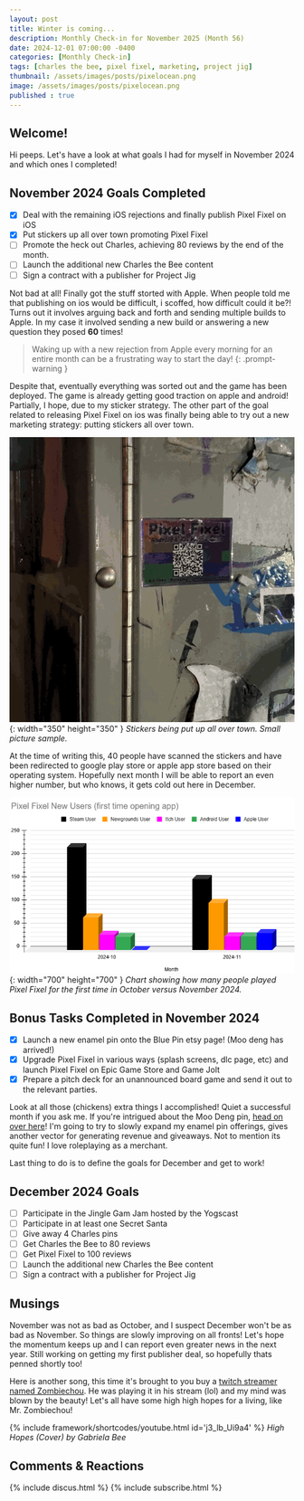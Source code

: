 ```yaml
---
layout: post
title: Winter is coming...
description: Monthly Check-in for November 2025 (Month 56)
date: 2024-12-01 07:00:00 -0400
categories: [Monthly Check-in]
tags: [charles the bee, pixel fixel, marketing, project jig]
thumbnail: /assets/images/posts/pixelocean.png
image: /assets/images/posts/pixelocean.png
published : true
---
```


## Welcome!
Hi peeps. Let's have a look at what goals I had for myself in November 2024 and which ones I completed!

## November 2024 Goals Completed
  - [x] Deal with the remaining iOS rejections and finally publish Pixel Fixel on iOS
  - [x] Put stickers up all over town promoting Pixel Fixel
  - [ ] Promote the heck out Charles, achieving 80 reviews by the end of the month.
  - [ ] Launch the additional new Charles the Bee content
  - [ ] Sign a contract with a publisher for Project Jig

Not bad at all! Finally got the stuff storted with Apple. When people told me that publishing on ios would be difficult, i scoffed, how difficult could it be?! Turns out it involves arguing back and forth and sending multiple builds to Apple. In my case it involved sending a new build or answering a new question they posed **60** times! 

> Waking up with a new rejection from Apple every morning for an entire month can be a frustrating way to start the day!
{: .prompt-warning } 

Despite that, eventually everything was sorted out and the game has been deployed. The game is already getting good traction on apple and android! Partially, I hope, due to my sticker strategy. The other part of the goal related to releasing Pixel Fixel on ios was finally being able to try out a new marketing strategy: putting stickers all over town.

![Stickers all over town gif](/assets/images/posts/stickering.gif){: width="350" height="350" }
_Stickers being put up all over town. Small picture sample._

At the time of writing this, 40 people have scanned the stickers and have been redirected to google play store or apple app store based on their operating system. Hopefully next month I will be able to report an even higher number, but who knows, it gets cold out here in December.

![Stickers all over town gif](/assets/images/posts/pixelstats.png){: width="700" height="700" }
_Chart showing how many people played Pixel Fixel for the first time in October versus November 2024._

## Bonus Tasks Completed in November 2024
  - [x] Launch a new enamel pin onto the Blue Pin etsy page! (Moo deng has arrived!)
  - [x] Upgrade Pixel Fixel in various ways (splash screens, dlc page, etc) and launch Pixel Fixel on Epic Game Store and Game Jolt
  - [x] Prepare a pitch deck for an unannounced board game and send it out to the relevant parties.

 Look at all those (chickens) extra things I accomplished! Quiet a successful month if you ask me. If you're intrigued about the Moo Deng pin, [head on over here](https://moodengpin.com/)! I'm going to try to slowly expand my enamel pin offerings, gives another vector for generating revenue and giveaways. Not to mention its quite fun! I love roleplaying as a merchant.

 Last thing to do is to define the goals for December and get to work!

## December 2024 Goals 
  - [ ] Participate in the Jingle Gam Jam hosted by the Yogscast
  - [ ] Participate in at least one Secret Santa
  - [ ] Give away 4 Charles pins
  - [ ] Get Charles the Bee to 80 reviews
  - [ ] Get Pixel Fixel to 100 reviews
  - [ ] Launch the additional new Charles the Bee content
  - [ ] Sign a contract with a publisher for Project Jig

## Musings
November was not as bad as October, and I suspect December won't be as bad as November. So things are slowly improving on all fronts! Let's hope the momentum keeps up and I can report even greater news in the next year. Still working on getting my first publisher deal, so hopefully thats penned shortly too!

Here is another song, this time it's brought to you buy a [twitch streamer named Zombiechou](https://www.twitch.tv/zombiechou). He was playing it in his stream (lol) and my mind was blown by the beauty! Let's all have some high high hopes for a living, like Mr. Zombiechou!

{% include framework/shortcodes/youtube.html id='j3_lb_Ui9a4' %}
_High Hopes (Cover) by Gabriela Bee_

## Comments & Reactions

{% include discus.html %}
{% include subscribe.html %}